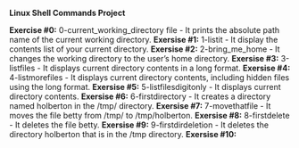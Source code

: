 **Linux Shell Commands Project**

**Exercise #0:** 0-current_working_directory file - It prints the absolute path name of the current working directory.
**Exersise #1:** 1-listit - It display the contents list of your current directory.
**Exersise #2:** 2-bring_me_home - It changes the working directory to the user’s home directory.
**Exersise #3:** 3-listfiles - It displays current directory contents in a long format.
**Exersise #4:** 4-listmorefiles - It displays current directory contents, including hidden files using the long format.
**Exersise #5:** 5-listfilesdigitonly - It displays current directory contents.
**Exersise #6:** 6-firstdirectory - It creates a directory named holberton in the /tmp/ directory.
**Exersise #7:** 7-movethatfile - It moves the file betty from /tmp/ to /tmp/holberton.
**Exersise #8:** 8-firstdelete - It deletes the file betty.
**Exersise #9:** 9-firstdirdeletion - It deletes the directory holberton that is in the /tmp directory. 
**Exersise #10:** 






